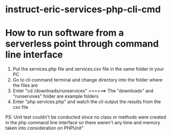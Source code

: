 # instruct-eric-services-php-cli-cmd
# How to run software from a serverless point through command line interface

1. Put the services.php file and services.csv file in the same folder in your PC
2. Go to cli command terminal and change directory into the folder where the files are
3. Enter "cd /downloads/runservices"  ======> The "downloads" and "runservives" folder are example folders
4. Enter "php services.php" and watch the cli output the results from the csv file

PS: Unit test couldn't be conducted since no class or methods were created in the php command line interface so there weren't
any time and memory taken into consideration on PHPUnit"
